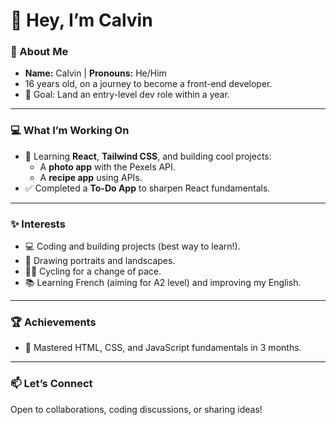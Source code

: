 # 👋 Hey, I’m Calvin  

### 🌟 About Me  
- **Name:** Calvin | **Pronouns:** He/Him  
- 16 years old, on a journey to become a front-end developer.  
- 🎯 Goal: Land an entry-level dev role within a year.  

---

### 💻 What I’m Working On  
- 🔭 Learning **React**, **Tailwind CSS**, and building cool projects:  
  - A **photo app** with the Pexels API.  
  - A **recipe app** using APIs.  
- ✅ Completed a **To-Do App** to sharpen React fundamentals.  

---

### ✨ Interests  
- 💻 Coding and building projects (best way to learn!).  
- 🎨 Drawing portraits and landscapes.  
- 🚴‍♂️ Cycling for a change of pace.  
- 📚 Learning French (aiming for A2 level) and improving my English.  

---

### 🏆 Achievements  
- 🚀 Mastered HTML, CSS, and JavaScript fundamentals in 3 months.  

---

### 📫 Let’s Connect  
Open to collaborations, coding discussions, or sharing ideas!  

